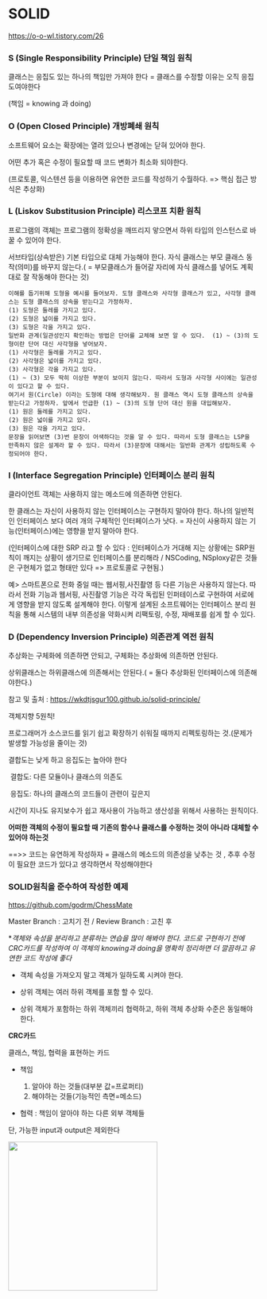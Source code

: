 # SOLID

https://o-o-wl.tistory.com/26

### S  (Single Responsibility Principle) 단일 책임 원칙

클래스는 응집도 있는 하나의 책임만 가져야 한다 = 클래스를 수정할 이유는 오직 응집도여야한다

(책임 = knowing 과 doing)

### O  (Open Closed Principle) 개방폐쇄 원칙

소프트웨어 요소는 확장에는 열려 있으나 변경에는 닫혀 있어야 한다.

어떤 추가 혹은 수정이 필요할 때 코드 변화가 최소화 되야한다.

(프로토콜, 익스텐션 등을 이용하면 유연한 코드를 작성하기 수월하다. => 핵심 접근 방식은 추상화)

### L  (Liskov Substitusion Principle) 리스코프 치환 원칙

프로그램의 객체는 프로그램의 정확성을 깨뜨리지 앟으면서 하위 타입의 인스턴스로 바꿀 수 있어야 한다.

서브타입(상속받은) 기본 타입으로 대체 가능해야 한다. 자식 클래스는 부모 클래스 동작(의미)를 바꾸지 않는다.( = 부모클래스가 들어갈 자리에 자식 클래스를 넣어도 계획대로 잘 작동해야 한다는 것)

```
이해를 돕기위해 도형을 예시를 들어보자. 도형 클래스와 사각형 클래스가 있고, 사각형 클래스는 도형 클래스의 상속을 받는다고 가정하자.
(1) 도형은 둘레를 가지고 있다.
(2) 도형은 넓이를 가지고 있다.
(3) 도형은 각을 가지고 있다.
일반화 관계(일관성인지 확인하는 방법은 단어를 교체해 보면 알 수 있다.  (1) ~ (3)의 도형이란 단어 대신 사각형을 넣어보자.
(1) 사각형은 둘레를 가지고 있다.
(2) 사각형은 넓이를 가지고 있다.
(3) 사각형은 각을 가지고 있다.
(1) ~ (3) 모두 딱히 이상한 부분이 보이지 않는다. 따라서 도형과 사각형 사이에는 일관성이 있다고 할 수 있다.
여기서 원(Circle) 이라는 도형에 대해 생각해보자. 원 클래스 역시 도형 클래스의 상속을 받는다고 가정하자. 앞에서 언급한 (1) ~ (3)의 도형 단어 대신 원을 대입해보자.
(1) 원은 둘레를 가지고 있다.
(2) 원은 넓이를 가지고 있다.
(3) 원은 각을 가지고 있다.
문장을 읽어보면 (3)번 문장이 어색하다는 것을 알 수 있다. 따라서 도형 클래스는 LSP을 만족하지 않은 설계라 할 수 있다. 따라서 (3)문장에 대해서는 일반화 관계가 성립하도록 수정되어야 한다.
```

### I  (Interface Segregation Principle) 인터페이스 분리 원칙

클라이언트 객체는 사용하지 않는 메소드에 의존하면 안된다.

한 클래스는 자신이 사용하지 않는 인터페이스는 구현하지 말아야 한다. 하나의 일반적인 인터페이스 보다 여러 개의 구체적인 인터페이스가 낫다. = 자신이 사용하지 않는 기능(인터페이스)에는 영향을 받지 말아야 한다. 

(인터페이스에 대한 SRP 라고 할 수 있다 : 인터페이스가 거대해 지는 상황에는 SRP원칙이 깨지는 상황이 생기므로 인터페이스를 분리해라 / NSCoding, NSploxy같은 것들은 구현체가 없고 형태만 있다 => 프로토콜로 구현됨.)

예> 스마트폰으로 전화 중일 때는 웹서핑,사진촬영 등 다른 기능은 사용하지 않는다. 따라서 전화 기능과 웹서핑, 사진촬영 기능은 각각 독립된 인퍼테이스로 구현하여 서로에게 영향을 받지 않도록 설계해야 한다. 이렇게 설계된 소프트웨어는 인터페이스 분리 원칙을 통해 시스템의 내부 의존성을 약화시켜 리팩토링, 수정, 재배포를 쉽게 할 수 있다.

### D  (Dependency Inversion Principle) 의존관계 역전 원칙

추상화는 구체화에 의존하면 안되고, 구체화는 추상화에 의존하면 안된다. 

상위클래스는 하위클래스에 의존해서는 안된다.( = 둘다 추상화된 인터페이스에 의존해야한다.)

참고 및 출처 : https://wkdtjsgur100.github.io/solid-principle/



객체지향 5원칙!

프로그래머가 소스코드를 읽기 쉽고 확장하기 쉬워질 때까지 리펙토링하는 것.(문제가 발생할 가능성을 줄이는 것)

결합도는 낮게 하고 응집도는 높아야 한다

​    결합도: 다른 모듈이나 클래스의 의존도

​    응집도: 하나의 클래스의 코드들이 관련이 깊은지

시간이 지나도 유지보수가 쉽고 재사용이 가능하고 생산성을 위해서 사용하는 원칙이다.

**어떠한 객체의 수정이 필요할 때 기존의 함수나 클래스를 수정하는 것이 아니라 대체할 수 있어야 하는것**

==>> 코드는 유연하게 작성하자 = 클래스의 메소드의 의존성을 낮추는 것 , 추후 수정이 필요한 코드가 있다고 생각하면서 작성해야한다



### SOLID원칙을 준수하여 작성한 예제

https://github.com/godrm/ChessMate

Master Branch : 고치기 전 / Review Branch : 고친 후



**객체와 속성을 분리하고 분류하는 연습을 많이 해봐야 한다. 코드로 구현하기 전에 *CRC카드를 작성하여 이 객체의 knowing과 doing을 명확히 정리하면 더 깔끔하고 유연한 코드 작성에 좋다**

- 객체 속성을 가져오지 말고 객체가 일하도록 시켜야 한다.

- 상위 객체는 여러 하위 객체를 포함 할 수 있다.

- 상위 객체가 포함하는 하위 객체끼리 협력하고, 하위 객체 추상화 수준은 동일해야 한다.

**CRC카드**

클래스, 책임, 협력을 표현하는 카드

- 책임
  1. 알아야 하는 것들(대부분 값=프로퍼티) 
  2. 해야하는 것들(기능적인 측면=메소드)

- 협력 : 책임이 알아야 하는 다른 외부 객체들

단, 가능한 input과 output은 제외한다

<img width="300" src="https://user-images.githubusercontent.com/31604976/57840678-0cb68000-7804-11e9-9087-91a211cf2122.jpeg">
